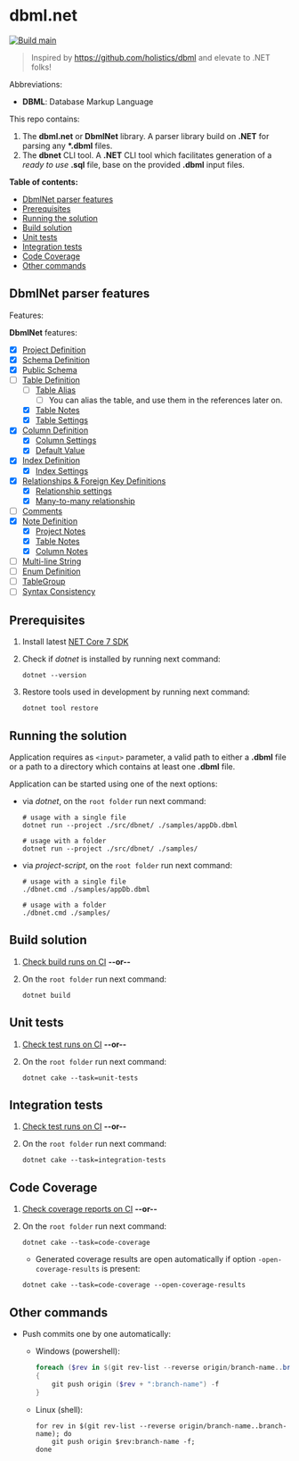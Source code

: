# dbml.net <!-- omit in toc -->

[![Build main](https://github.com/Catalin-Andronie/dbml.net/actions/workflows/build.yml/badge.svg?branch=main)](https://github.com/Catalin-Andronie/dbml.net/actions/workflows/build.yml)

> Inspired by <https://github.com/holistics/dbml> and elevate to .NET folks!

Abbreviations:

- **DBML**: Database Markup Language

This repo contains:

1. The **dbml.net** or **DbmlNet** library. A parser library build on **.NET** for parsing any **\*.dbml** files.
2. The **dbnet** CLI tool. A **.NET** CLI tool which facilitates generation of a *ready to use* **.sql** file, base on the provided **.dbml** input files.

**Table of contents:**

- [DbmlNet parser features](#dbmlnet-parser-features)
- [Prerequisites](#prerequisites)
- [Running the solution](#running-the-solution)
- [Build solution](#build-solution)
- [Unit tests](#unit-tests)
- [Integration tests](#integration-tests)
- [Code Coverage](#code-coverage)
- [Other commands](#other-commands)

## DbmlNet parser features

Features:

**DbmlNet** features:

- [X] [Project Definition](https://dbml.dbdiagram.io/docs/#project-definition)
- [X] [Schema Definition](https://dbml.dbdiagram.io/docs/#schema-definition)
- [X] [Public Schema](https://dbml.dbdiagram.io/docs/#public-schema)
- [ ] [Table Definition](https://dbml.dbdiagram.io/docs/#table-definition)
  - [ ] [Table Alias](https://dbml.dbdiagram.io/docs/#table-alias)
    - [ ] You can alias the table, and use them in the references later on.
  - [X] [Table Notes](https://dbml.dbdiagram.io/docs/#table-notes)
  - [X] [Table Settings](https://dbml.dbdiagram.io/docs/#table-settings)
- [X] [Column Definition](https://dbml.dbdiagram.io/docs/#column-definition)
  - [X] [Column Settings](https://dbml.dbdiagram.io/docs/#column-settings)
  - [X] [Default Value](https://dbml.dbdiagram.io/docs/#default-value)
- [X] [Index Definition](https://dbml.dbdiagram.io/docs/#index-definition)
  - [X] [Index Settings](https://dbml.dbdiagram.io/docs/#index-settings)
- [X] [Relationships & Foreign Key Definitions](https://dbml.dbdiagram.io/docs/#relationships-foreign-key-definitions)
  - [X] [Relationship settings](https://dbml.dbdiagram.io/docs/#relationship-settings)
  - [X] [Many-to-many relationship](https://dbml.dbdiagram.io/docs/#many-to-many-relationship)
- [ ] [Comments](https://dbml.dbdiagram.io/docs/#comments)
- [X] [Note Definition](https://dbml.dbdiagram.io/docs/#note-definition)
  - [X] [Project Notes](https://dbml.dbdiagram.io/docs/#project-notes)
  - [X] [Table Notes](https://dbml.dbdiagram.io/docs/#table-notes-2)
  - [X] [Column Notes](https://dbml.dbdiagram.io/docs/#column-notes)
- [ ] [Multi-line String](https://dbml.dbdiagram.io/docs/#multi-line-string)
- [ ] [Enum Definition](https://dbml.dbdiagram.io/docs/#enum-definition)
- [ ] [TableGroup](https://dbml.dbdiagram.io/docs/#tablegroup)
- [ ] [Syntax Consistency](https://dbml.dbdiagram.io/docs/#syntax-consistency)

## Prerequisites

01. Install latest [NET Core 7 SDK](https://dotnet.microsoft.com/download/dotnet/7.0)

02. Check if *dotnet* is installed by running next command:

    ```shell
    dotnet --version
    ```

03. Restore tools used in development by running next command:

    ```shell
    dotnet tool restore
    ```

## Running the solution

Application requires as `<input>` parameter, a valid path to either a **.dbml** file or a path to a directory which contains at least one **.dbml** file.

Application can be started using one of the next options:

- via *dotnet*, on the `root folder` run next command:

    ```shell
    # usage with a single file
    dotnet run --project ./src/dbnet/ ./samples/appDb.dbml

    # usage with a folder
    dotnet run --project ./src/dbnet/ ./samples/
    ```

- via *project-script*, on the `root folder` run next command:

    ```shell
    # usage with a single file
    ./dbnet.cmd ./samples/appDb.dbml

    # usage with a folder
    ./dbnet.cmd ./samples/
    ```

## Build solution

01. [Check build runs on CI][CI-link] **--or--**

02. On the `root folder` run next command:

    ```shell
    dotnet build
    ```

## Unit tests

01. [Check test runs on CI][CI-link] **--or--**

02. On the `root folder` run next command:

    ```shell
    dotnet cake --task=unit-tests
    ```

## Integration tests

01. [Check test runs on CI][CI-link] **--or--**

02. On the `root folder` run next command:

    ```shell
    dotnet cake --task=integration-tests
    ```

## Code Coverage

01. [Check coverage reports on CI][CI-link] **--or--**

02. On the `root folder` run next command:

    ```shell
    dotnet cake --task=code-coverage
    ```

    - Generated coverage results are open automatically if option `-open-coverage-results` is present:

    ```shell
    dotnet cake --task=code-coverage --open-coverage-results
    ```

## Other commands

- Push commits one by one automatically:

  - Windows (powershell):

    ```powershell
    foreach ($rev in $(git rev-list --reverse origin/branch-name..branch-name))
    {
        git push origin ($rev + ":branch-name") -f
    }
    ```

  - Linux (shell):

    ```shell
    for rev in $(git rev-list --reverse origin/branch-name..branch-name); do
        git push origin $rev:branch-name -f;
    done
    ```

<!-- Links: -->
[CI-link]: https://github.com/Catalin-Andronie/dbml.NET/actions/workflows/build.yml
